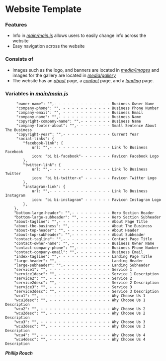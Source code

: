 # Website Template
### Features
* Info in <a href="main/main.js">*main/main.js*</a> allows users to easily change info across the website
* Easy navigation across the website

### Consists of
* Images such as the logo, and banners are located in <a href="media/images">*media/images*</a> and images for the gallery are located in <a href="media/gallery">*media/gallery*</a>
* The website has an <a href="about">*about*</a> page, a <a href="contact">*contact*</a> page, and a <a href="">*landing*</a> page.

### Variables in <a href="main/main.js">*main/main.js*</a>

```
     "owner-name": "",- - - - - - - - - - - - - Business Owner Name
     "company-phone": "", - - - - - - - - - - - Business Phone Number
     "company-email": "", - - - - - - - - - - - Business Email
     "company-name": "",- - - - - - - - - - - - Business Name
     "copyright-company-name": "",- - - - - - - Business Name
     "company-footer-about": "",- - - - - - - - Small Sentence About The Business
     "copyright-year": "",- - - - - - - - - - - Current Year
     "social-links": {
        "facebook-link": {
            url: "",- - - - - - - - - - - - - - Link To Business Facebook
            icon: "bi bi-facebook"- - - - - - - Favicon Facebook Logo
        },
        "twitter-link": {
            url: "",- - - - - - - - - - - - - - Link To Business Twitter
            icon: "bi bi-twitter-x" - - - - - - Favicon Twitter Logo
        },
        "instagram-link": {
            url: "",- - - - - - - - - - - - - - Link To Business Instagram
            icon: "bi bi-instagram" - - - - - - Favicon Instagram Logo
        },
    },
    "bottom-large-header": "",- - - - - - - - - Hero Section Header
    "bottom-large-subheader": "", - - - - - - - Hero Section Subheader
    "about-tagline": "",- - - - - - - - - - - - About Page Title
    "about-the-business": "", - - - - - - - - - About The Business
    "about-top-header": "", - - - - - - - - - - About Header
    "about-top-subheader": "",- - - - - - - - - About Subheader
    "contact-tagline": "",- - - - - - - - - - - Contact Page Title
    "contact-owner-name": "", - - - - - - - - - Business Owner Name
    "contact-company-phone": "",- - - - - - - - Business Phone Number
    "contact-company-email": "",- - - - - - - - Business Email
    "index-tagline": "",- - - - - - - - - - - - Landing Page Title
    "large-header": "", - - - - - - - - - - - - Landing Header
    "large-subheader": "",- - - - - - - - - - - Landing Subheader
    "service1": "", - - - - - - - - - - - - - - Service 1
    "service1desc": "", - - - - - - - - - - - - Service 1 Description
    "service2": "", - - - - - - - - - - - - - - Service 2
    "service2desc": "", - - - - - - - - - - - - Service 2 Description
    "service3": "", - - - - - - - - - - - - - - Service 3
    "service3desc": "", - - - - - - - - - - - - Service 3 Description
    "wcu1": "", - - - - - - - - - - - - - - - - Why Choose Us 1
    "wcu1desc": "", - - - - - - - - - - - - - - Why Choose Us 1 Description
    "wcu2": "", - - - - - - - - - - - - - - - - Why Choose Us 2
    "wcu2desc": "", - - - - - - - - - - - - - - Why Choose Us 2 Description
    "wcu3": "", - - - - - - - - - - - - - - - - Why Choose Us 3
    "wcu3desc": "", - - - - - - - - - - - - - - Why Choose Us 3 Description
    "wcu4": "", - - - - - - - - - - - - - - - - Why Choose Us 4
    "wcu4desc": "", - - - - - - - - - - - - - - Why Choose Us 4 Description
```
***Phillip Roach***
